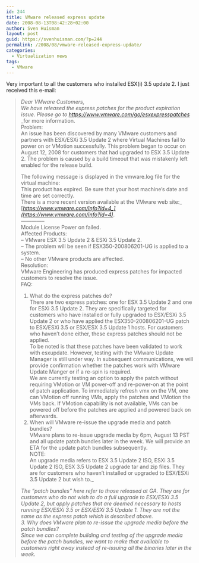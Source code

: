 ```yaml
---
id: 244
title: VMware released express update
date: 2008-08-13T08:42:28+02:00
author: Sven Huisman
layout: post
guid: https://svenhuisman.com/?p=244
permalink: /2008/08/vmware-released-express-update/
categories:
  - Virtualization news
tags:
  - VMware
---
```

Very important to all the customers who installed ESX(i) 3.5 update 2. I just received this e-mail:

> _Dear VMware Customers,  
> We have released the express patches for the product expiration issue. Please go to_ <a href="https://www.vmware.com/go/esxexpresspatches" target="_blank"><em>https://www.vmware.com/go/esxexpresspatches</em></a> _for more information.  
> Problem:  
> An issue has been discovered by many VMware customers and partners with ESX/ESXi 3.5 Update 2 where Virtual Machines fail to power on or VMotion successfully. This problem began to occur on August 12, 2008 for customers that had upgraded to ESX 3.5 Update 2. <!--more-->The problem is caused by a build timeout that was mistakenly left enabled for the release build.
> 
>  
> The following message is displayed in the vmware.log file for the virtual machine:  
> This product has expired. Be sure that your host machine&#8217;s date and time are set correctly.  
> There is a more recent version available at the VMware web site:_ [_https://www.vmware.com/info?id=4_](https://www.vmware.com/info?id=4)_.  
> &#8212;&#8212;&#8212;&#8212;&#8211;  
> Module License Power on failed.  
> Affected Products:  
> &#8211; VMware ESX 3.5 Update 2 & ESXi 3.5 Update 2.  
> &#8211; The problem will be seen if ESX350-200806201-UG is applied to a system.  
> &#8211; No other VMware products are affected.  
> Resolution:  
> VMware Engineering has produced express patches for impacted customers to resolve the issue.  
> FAQ:  
> 1. What do the express patches do?  
> There are two express patches: one for ESX 3.5 Update 2 and one for ESXi 3.5 Update 2. They are specifically targeted for customers who have installed or fully upgraded to ESX/ESXi 3.5 Update 2 or who have applied the ESX350-200806201-UG patch to ESX/ESXi 3.5 or ESX/ESX 3.5 Update 1 hosts. For customers who haven’t done either, these express patches should not be applied.  
> To be noted is that these patches have been validated to work with esxupdate. However, testing with the VMware Update Manager is still under way. In subsequent communications, we will provide confirmation whether the patches work with VMware Update Manger or if a re-spin is required.  
> We are currently testing an option to apply the patch without requiring VMotion or VM power-off and re-power-on at the point of patch application. To immediately refresh vmx on the VM, one can VMotion off running VMs, apply the patches and VMotion the VMs back. If VMotion capability is not available, VMs can be powered off before the patches are applied and powered back on afterwards.  
> 2. When will VMware re-issue the upgrade media and patch bundles?  
> VMware plans to re-issue upgrade media by 6pm, August 13 PST and all update patch bundles later in the week. We will provide an ETA for the update patch bundles subsequently.  
> NOTE:  
> An upgrade media refers to ESX 3.5 Update 2 ISO, ESXi 3.5 Update 2 ISO, ESX 3.5 Update 2 upgrade tar and zip files. They are for customers who haven’t installed or upgraded to ESX/ESXi 3.5 Update 2 but wish to._
> 
> _The &#8220;patch bundles&#8221; here refer to those released at GA. They are for customers who do not wish to do a full upgrade to ESX/ESXi 3.5 Update 2, but apply patches that are deemed necessary to hosts running ESX/ESXi 3.5 or ESX/ESXi 3.5 Update 1. They are not the same as the express patch which is described above.  
> 3. Why does VMware plan to re-issue the upgrade media before the patch bundles?  
> Since we can complete building and testing of the upgrade media before the patch bundles, we want to make that available to customers right away instead of re-issuing all the binaries later in the week._